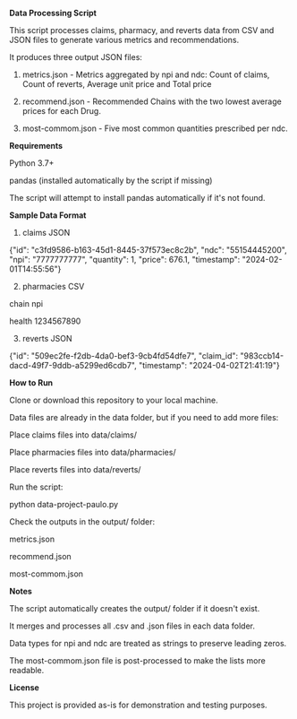**Data Processing Script**

This script processes claims, pharmacy, and reverts data from CSV and JSON files to generate various metrics and recommendations.

It produces three output JSON files:

1. metrics.json - Metrics aggregated by npi and ndc: Count of claims, Count of reverts, Average unit price and Total price

2. recommend.json - Recommended Chains with the two lowest average prices for each Drug.

3. most-commom.json - Five most common quantities prescribed per ndc.


**Requirements**

Python 3.7+

pandas (installed automatically by the script if missing)

The script will attempt to install pandas automatically if it's not found.


**Sample Data Format**

1. claims JSON

{"id": "c3fd9586-b163-45d1-8445-37f573ec8c2b", "ndc": "55154445200", "npi": "7777777777", "quantity": 1, "price": 676.1, "timestamp": "2024-02-01T14:55:56"}

2. pharmacies CSV

chain	npi

health	1234567890

3. reverts JSON 

{"id": "509ec2fe-f2db-4da0-bef3-9cb4fd54dfe7", "claim_id": "983ccb14-dacd-49f7-9ddb-a5299ed6cdb7", "timestamp": "2024-04-02T21:41:19"}


**How to Run**

Clone or download this repository to your local machine.

Data files are already in the data folder, but if you need to add more files:

Place claims files into data/claims/

Place pharmacies files into data/pharmacies/

Place reverts files into data/reverts/

Run the script:

python data-project-paulo.py


Check the outputs in the output/ folder:

metrics.json

recommend.json

most-commom.json


**Notes**

The script automatically creates the output/ folder if it doesn't exist.

It merges and processes all .csv and .json files in each data folder.

Data types for npi and ndc are treated as strings to preserve leading zeros.

The most-commom.json file is post-processed to make the lists more readable.


**License**

This project is provided as-is for demonstration and testing purposes.
